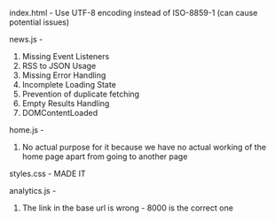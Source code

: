 index.html - Use UTF-8 encoding instead of ISO-8859-1 (can cause potential issues)

news.js -
1. Missing Event Listeners
2. RSS to JSON Usage
3. Missing Error Handling
4. Incomplete Loading State
5. Prevention of duplicate fetching
6. Empty Results Handling
7. DOMContentLoaded 

home.js -
1. No actual purpose for it because we have no actual working of the home page apart from going to another page

styles.css - MADE IT

analytics.js - 
1. The link in the base url is wrong - 8000 is the correct one

